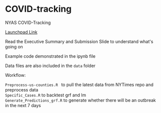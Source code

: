 # COVID-tracking
NYAS COVID-Tracking

[Launchpad Link](https://joinlaunchpad.com/#/projects/1682/an-algorithm-to-detect-community-outbreak-of-covid-19)

Read the Executive Summary and Submission Slide to understand what's going on

Example code demonstrated in the ipynb file

Data files are also included in the ```data``` folder

Workflow:

```Preprocess-us-counties.R ``` to pull the latest data from NYTimes repo and preprocess data  
```Specific_Cases.R``` to backtest grf and lm  
```Generate_Predictions_grf.R``` to generate whether there will be an outbreak in the next 7 days  